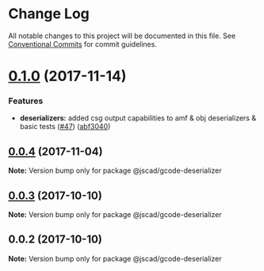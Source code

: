 # Change Log

All notable changes to this project will be documented in this file.
See [Conventional Commits](https://conventionalcommits.org) for commit guidelines.

<a name="0.1.0"></a>
# [0.1.0](https://github.com/jscad/io/compare/@jscad/gcode-deserializer@0.0.4...@jscad/gcode-deserializer@0.1.0) (2017-11-14)


### Features

* **deserializers:** added csg output capabilities to amf & obj deserializers & basic tests ([#47](https://github.com/jscad/io/issues/47)) ([abf3040](https://github.com/jscad/io/commit/abf3040))




<a name="0.0.4"></a>
## [0.0.4](https://github.com/jscad/io/compare/@jscad/gcode-deserializer@0.0.3...@jscad/gcode-deserializer@0.0.4) (2017-11-04)




**Note:** Version bump only for package @jscad/gcode-deserializer

<a name="0.0.3"></a>
## [0.0.3](https://github.com/jscad/io/compare/@jscad/gcode-deserializer@0.0.2...@jscad/gcode-deserializer@0.0.3) (2017-10-10)




**Note:** Version bump only for package @jscad/gcode-deserializer

<a name="0.0.2"></a>
## 0.0.2 (2017-10-10)




**Note:** Version bump only for package @jscad/gcode-deserializer
